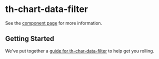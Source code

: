 th-chart-data-filter
================

See the [component page](http://sepans.github.io/th-chart-data-filter) for more information.

## Getting Started

We've put together a [guide for th-char-data-filter](http://www.polymer-project.org/docs/start/reusableelements.html) to help get you rolling.
